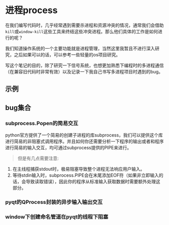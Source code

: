# 进程process
在我们编写代码时，几乎经常遇到需要杀进程和资源冲突的情况，通常我们会借助`kill`或`window-kill`这些工具来终结这些冲突进程。那么他们具体的工作是如何进行的呢？

我们知道操作系统的一个主要功能就是进程管理，当然这里我暂且不进行深入研究，之后如果可以的话，可以参考一些轻量的os项目研究。

写这个笔记的目的，除了研究一下信号系统，也想更加熟悉下编程时的多进程通信（在兼容旧代码时非常有效）以及记录一下我自己书写多进程项目时遇到的bug。

## 示例


## bug集合

### subprocess.Popen的简易交互
python官方提供了一个简易的创建子进程的库subprocess，我们可以提供这个库进行简易的非阻塞式调用程序。并且如何你还需要分析一下程序的输出或者和程序进行简易的输入交互，均可通过subprocess提供的PIPE来进行。

> 但是有几点需要注意:
1. 在主线程捕获stdout时，极易阻塞导致整个进程无法响应用户输入。
2. 等待stdin输入时，subprocess.PIPE会在末尾添加EOF符（如果非立即输入的话，会导致读取错误），因此你的程序从标准输入获取数据时需要额外处理这部分。

### pyqt的QProcess封装的异步输入输出交互

### window下创建命名管道在pyqt的线程下阻塞